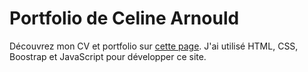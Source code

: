 <h1>Portfolio de Celine Arnould</h1>

Découvrez mon CV et portfolio sur <a href="https://celinearn.github.io/My-CV/">cette page</a>. J'ai utilisé HTML, CSS, Boostrap et JavaScript pour développer ce site.

